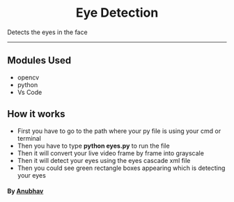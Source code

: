 
<h1 align="center"> Eye Detection </h1>
Detects the eyes in the face 

---------------------------------------------------------------------

## Modules Used
- opencv
- python
- Vs Code

## How it works
- First you have to go to the path where your py file is using your cmd or terminal
- Then you have to type **python eyes.py** to run the file
- Then it will convert your live video frame by frame into grayscale
- Then it will detect your eyes using the eyes cascade xml file
- Then you could see green rectangle boxes appearing which is detecting your eyes


#### By [Anubhav](https://github.com/anubhav201241) 
